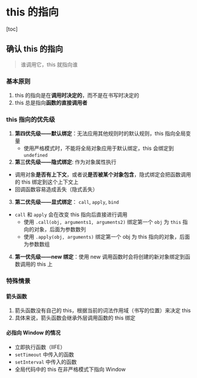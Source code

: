 # this 的指向

[toc]

## 确认 this 的指向

> 谁调用它，this 就指向谁

### 基本原则

1. this 的指向是在**调用时决定的**，而不是在书写时决定的
2. this 总是指向**函数的直接调用者**

### this 指向的优先级

1. **第四优先级——默认绑定**：无法应用其他规则时的默认规则，this 指向全局变量
   - 使用严格模式时，不能将全局对象应用于默认绑定，this 会绑定到 `undefined`
2. **第三优先级——隐式绑定**: 作为对象属性执行

- 调用对象**是否有上下文**，或者说**是否被某个对象包含**，隐式绑定会把函数调用的 this 绑定到这个上下文上
- 回调函数容易造成丢失（隐式丢失）

3. **第二优先级——显式绑定**： `call`, `apply`, `bind`

- `call` 和 `apply` 会在改变 this 指向后直接进行调用
  - 使用 `.call(obj, arguments1, arguments2)` 绑定第一个 `obj` 为 `this` 指向的对象，后面为参数数列
  - 使用 `.apply(obj, arguments)` 绑定第一个 obj 为 this 指向的对象，后面为参数数组

4. **第一优先级——new 绑定**：使用 new 调用函数时会将创建的新对象绑定到函数调用的 this 上

### 特殊情景

#### 箭头函数

1. 箭头函数没有自己的 this，根据当前的词法作用域（书写的位置）来决定 this
2. 具体来说，箭头函数会继承外层调用函数的 this 绑定

#### 必指向 Window 的情况

- 立即执行函数（IIFE）
- `setTimeout` 中传入的函数
- `setInterval` 中传入的函数
- 全局代码中的 this 在非严格模式下指向 Window
